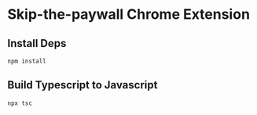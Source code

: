 # Skip-the-paywall Chrome Extension

## Install Deps

`npm install`

## Build Typescript to Javascript

`npx tsc`